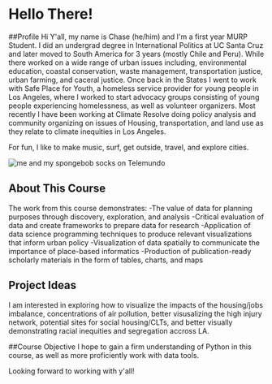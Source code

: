 # Hello There!

##Profile
Hi Y'all, my name is Chase (he/him) and I'm a first year MURP Student. I did an undergrad degree in International Politics at UC Santa Cruz and later moved to South America for 3 years (mostly Chile and Peru). While there worked on a wide range of urban issues including, environmental education, coastal conservation, waste management, transportation justice, urban farming, and caceral justice. Once back in the States I went to work with Safe Place for Youth, a homeless service provider for young people in Los Angeles, where I worked to start advocacy groups consisting of young people experiencing homelessness, as well as volunteer organizers. Most recently I have been working at Climate Resolve doing policy analysis and community organizing on issues of Housing, transportation, and land use as they relate to climate inequities in Los Angeles.

For fun, I like to make music, surf, get outside, travel, and explore cities. 

![me and my spongebob socks on Telemundo](https://media.licdn.com/dms/image/C5622AQGQKKZUnctScg/feedshare-shrink_800/0/1637026648297?e=1676505600&v=beta&t=bOgwHPyGl3KwxAMkLXgl4wZaqPPLvGb5ZNU7RCY8z-k)

## About This Course
The work from this course demonstrates:
  -The value of data for planning purposes through discovery, exploration, and analysis
  -Critical evaluation of data and create frameworks to prepare data for research
  -Application of data science programming techniques to produce relevant visualizations that inform urban policy
  -Visualization of data spatially to communicate the importance of place-based informatics
  -Production of publication-ready scholarly materials in the form of tables, charts, and maps
  
## Project Ideas
I am interested in exploring how to visualize the impacts of the housing/jobs imbalance, concentrations of air pollution, better visusalizing the high injury network, potential sites for social housing/CLTs, and better visually demonstrating racial inequities and segregation accross LA. 
  
##Course Objective
I hope to gain a firm understanding of Python in this course, as well as more proficiently work with data tools. 

Looking forward to working with y'all! 
